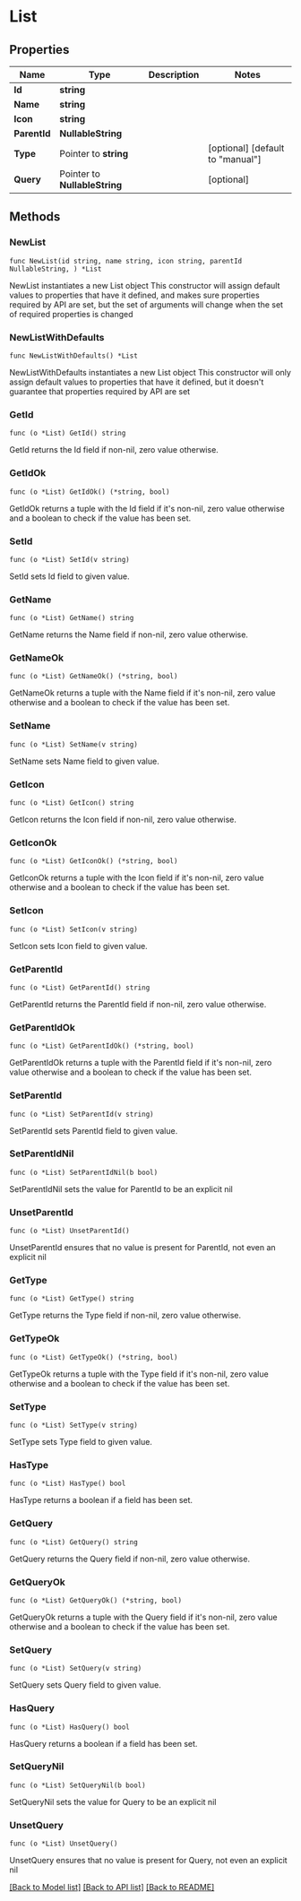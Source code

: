 # List

## Properties

Name | Type | Description | Notes
------------ | ------------- | ------------- | -------------
**Id** | **string** |  | 
**Name** | **string** |  | 
**Icon** | **string** |  | 
**ParentId** | **NullableString** |  | 
**Type** | Pointer to **string** |  | [optional] [default to "manual"]
**Query** | Pointer to **NullableString** |  | [optional] 

## Methods

### NewList

`func NewList(id string, name string, icon string, parentId NullableString, ) *List`

NewList instantiates a new List object
This constructor will assign default values to properties that have it defined,
and makes sure properties required by API are set, but the set of arguments
will change when the set of required properties is changed

### NewListWithDefaults

`func NewListWithDefaults() *List`

NewListWithDefaults instantiates a new List object
This constructor will only assign default values to properties that have it defined,
but it doesn't guarantee that properties required by API are set

### GetId

`func (o *List) GetId() string`

GetId returns the Id field if non-nil, zero value otherwise.

### GetIdOk

`func (o *List) GetIdOk() (*string, bool)`

GetIdOk returns a tuple with the Id field if it's non-nil, zero value otherwise
and a boolean to check if the value has been set.

### SetId

`func (o *List) SetId(v string)`

SetId sets Id field to given value.


### GetName

`func (o *List) GetName() string`

GetName returns the Name field if non-nil, zero value otherwise.

### GetNameOk

`func (o *List) GetNameOk() (*string, bool)`

GetNameOk returns a tuple with the Name field if it's non-nil, zero value otherwise
and a boolean to check if the value has been set.

### SetName

`func (o *List) SetName(v string)`

SetName sets Name field to given value.


### GetIcon

`func (o *List) GetIcon() string`

GetIcon returns the Icon field if non-nil, zero value otherwise.

### GetIconOk

`func (o *List) GetIconOk() (*string, bool)`

GetIconOk returns a tuple with the Icon field if it's non-nil, zero value otherwise
and a boolean to check if the value has been set.

### SetIcon

`func (o *List) SetIcon(v string)`

SetIcon sets Icon field to given value.


### GetParentId

`func (o *List) GetParentId() string`

GetParentId returns the ParentId field if non-nil, zero value otherwise.

### GetParentIdOk

`func (o *List) GetParentIdOk() (*string, bool)`

GetParentIdOk returns a tuple with the ParentId field if it's non-nil, zero value otherwise
and a boolean to check if the value has been set.

### SetParentId

`func (o *List) SetParentId(v string)`

SetParentId sets ParentId field to given value.


### SetParentIdNil

`func (o *List) SetParentIdNil(b bool)`

 SetParentIdNil sets the value for ParentId to be an explicit nil

### UnsetParentId
`func (o *List) UnsetParentId()`

UnsetParentId ensures that no value is present for ParentId, not even an explicit nil
### GetType

`func (o *List) GetType() string`

GetType returns the Type field if non-nil, zero value otherwise.

### GetTypeOk

`func (o *List) GetTypeOk() (*string, bool)`

GetTypeOk returns a tuple with the Type field if it's non-nil, zero value otherwise
and a boolean to check if the value has been set.

### SetType

`func (o *List) SetType(v string)`

SetType sets Type field to given value.

### HasType

`func (o *List) HasType() bool`

HasType returns a boolean if a field has been set.

### GetQuery

`func (o *List) GetQuery() string`

GetQuery returns the Query field if non-nil, zero value otherwise.

### GetQueryOk

`func (o *List) GetQueryOk() (*string, bool)`

GetQueryOk returns a tuple with the Query field if it's non-nil, zero value otherwise
and a boolean to check if the value has been set.

### SetQuery

`func (o *List) SetQuery(v string)`

SetQuery sets Query field to given value.

### HasQuery

`func (o *List) HasQuery() bool`

HasQuery returns a boolean if a field has been set.

### SetQueryNil

`func (o *List) SetQueryNil(b bool)`

 SetQueryNil sets the value for Query to be an explicit nil

### UnsetQuery
`func (o *List) UnsetQuery()`

UnsetQuery ensures that no value is present for Query, not even an explicit nil

[[Back to Model list]](../README.md#documentation-for-models) [[Back to API list]](../README.md#documentation-for-api-endpoints) [[Back to README]](../README.md)


